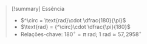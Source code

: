 

> [!summary] Essência
> - $^\circ = \text{rad}\cdot \dfrac{180}{\pi}$
> - $\text{rad} = {^\circ}\cdot \dfrac{\pi}{180}$  
> - Relações-chave: $180^\circ=\pi\ \text{rad}$; $1\ \text{rad}\approx 57{,}2958^\circ$


